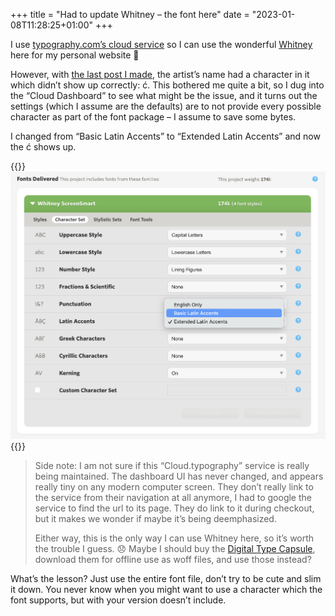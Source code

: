 +++
title = "Had to update Whitney – the font here"
date = "2023-01-08T11:28:25+01:00"
+++

I use [typography.com’s cloud service](https://www.typography.com/webfonts) so I can use the wonderful [Whitney](https://www.typography.com/fonts/whitney/design-notes) here for my personal website 🥰

However, with [the last post I made][last], the artist’s name had a character in it which didn’t show up correctly: ć. This bothered me quite a bit, so I dug into the “Cloud Dashboard” to see what might be the issue, and it turns out the settings (which I assume are the defaults) are to not provide every possible character as part of the font package – I assume to save some bytes.

I changed from “Basic Latin Accents” to “Extended Latin Accents” and now the ć shows up.

{{<raw>}}
<img src="screenshot@2x.png" alt="Screenshot of the typography.com dashboard, showing the change from Basic Latin Accents to Extended Latin Accents" width="600">
{{</raw>}}

> Side note: I am not sure if this “Cloud.typography” service is really being maintained. The dashboard UI has never changed, and appears really tiny on any modern computer screen. They don’t really link to the service from their navigation at all anymore, I had to google the service to find the url to its page. They do link to it during checkout, but it makes we wonder if maybe it’s being deemphasized.
>
> Either way, this is the only way I can use Whitney here, so it’s worth the trouble I guess. 😞 Maybe I should buy the [Digital Type Capsule](https://www.typography.com/fonts/digital-type-capsule/overview), download them for offline use as woff files, and use those instead? 

What’s the lesson? Just use the entire font file, don’t try to be cute and slim it down. You never know when you might want to use a character which the font supports, but with your version doesn’t include.

[last]: https://nathanherald.com/writing/links/ana-vidovi%C4%87-classical-guitar/
[S3 bucket]: https://aws.amazon.com/s3/
